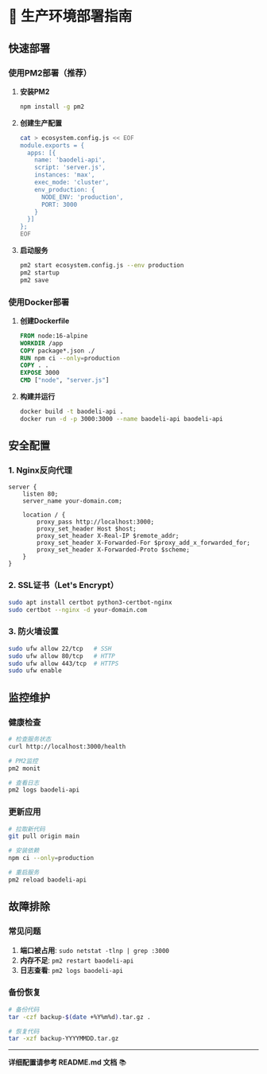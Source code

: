 # 🚀 生产环境部署指南

## 快速部署

### 使用PM2部署（推荐）

1. **安装PM2**
   ```bash
   npm install -g pm2
   ```

2. **创建生产配置**
   ```bash
   cat > ecosystem.config.js << EOF
   module.exports = {
     apps: [{
       name: 'baodeli-api',
       script: 'server.js',
       instances: 'max',
       exec_mode: 'cluster',
       env_production: {
         NODE_ENV: 'production',
         PORT: 3000
       }
     }]
   };
   EOF
   ```

3. **启动服务**
   ```bash
   pm2 start ecosystem.config.js --env production
   pm2 startup
   pm2 save
   ```

### 使用Docker部署

1. **创建Dockerfile**
   ```dockerfile
   FROM node:16-alpine
   WORKDIR /app
   COPY package*.json ./
   RUN npm ci --only=production
   COPY . .
   EXPOSE 3000
   CMD ["node", "server.js"]
   ```

2. **构建并运行**
   ```bash
   docker build -t baodeli-api .
   docker run -d -p 3000:3000 --name baodeli-api baodeli-api
   ```

## 安全配置

### 1. Nginx反向代理
```nginx
server {
    listen 80;
    server_name your-domain.com;
    
    location / {
        proxy_pass http://localhost:3000;
        proxy_set_header Host $host;
        proxy_set_header X-Real-IP $remote_addr;
        proxy_set_header X-Forwarded-For $proxy_add_x_forwarded_for;
        proxy_set_header X-Forwarded-Proto $scheme;
    }
}
```

### 2. SSL证书（Let's Encrypt）
```bash
sudo apt install certbot python3-certbot-nginx
sudo certbot --nginx -d your-domain.com
```

### 3. 防火墙设置
```bash
sudo ufw allow 22/tcp   # SSH
sudo ufw allow 80/tcp   # HTTP  
sudo ufw allow 443/tcp  # HTTPS
sudo ufw enable
```

## 监控维护

### 健康检查
```bash
# 检查服务状态
curl http://localhost:3000/health

# PM2监控
pm2 monit

# 查看日志
pm2 logs baodeli-api
```

### 更新应用
```bash
# 拉取新代码
git pull origin main

# 安装依赖
npm ci --only=production

# 重启服务
pm2 reload baodeli-api
```

## 故障排除

### 常见问题
1. **端口被占用**: `sudo netstat -tlnp | grep :3000`
2. **内存不足**: `pm2 restart baodeli-api`
3. **日志查看**: `pm2 logs baodeli-api`

### 备份恢复
```bash
# 备份代码
tar -czf backup-$(date +%Y%m%d).tar.gz .

# 恢复代码
tar -xzf backup-YYYYMMDD.tar.gz
```

---

**详细配置请参考 README.md 文档** 📚 